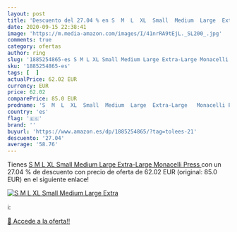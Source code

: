 ```yaml
---
layout: post
title: 'Descuento del 27.04 % en S  M  L  XL  Small  Medium  Large  Extra'
date: 2020-09-15 22:38:41
image: 'https://m.media-amazon.com/images/I/41nrRA9tEjL._SL200_.jpg'
comments: true
category: ofertas
author: ring
slug: '1885254865-es S M L XL Small Medium Large Extra-Large Monacelli Press'
sku: '1885254865-es'
tags: [  ]
actualPrice: 62.02 EUR
currency: EUR
price: 62.02
comparePrice: 85.0 EUR
prodname: 'S  M  L  XL  Small  Medium  Large  Extra-Large   Monacelli Press '
country: 'es'
flag: '🇪🇸'
brand: ''
buyurl: 'https://www.amazon.es/dp/1885254865/?tag=tolees-21'
descuento: '27.04'
average: '58.76'
---
```


Tienes [S  M  L  XL  Small  Medium  Large  Extra-Large   Monacelli Press ](https://www.amazon.es/dp/1885254865/?tag=tolees-21) con un 27.04 % de descuento con precio de oferta de 62.02 EUR (original: 85.0 EUR) en el siguiente enlace!

[![S  M  L  XL  Small  Medium  Large  Extra](https://m.media-amazon.com/images/I/41nrRA9tEjL._SL200_.jpg)](https://www.amazon.es/dp/1885254865/?tag=tolees-21)

ℹ️:


[🛒 Accede a la oferta!!](https://www.amazon.es/dp/1885254865/?tag=tolees-21)
